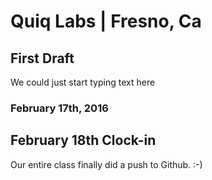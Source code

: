 # Quiq Labs | Fresno, Ca 
## First Draft
<p>We could just start typing text here</p>

### February 17th, 2016
## February 18th Clock-in
<p>Our entire class finally did a push to Github. :-)</p>